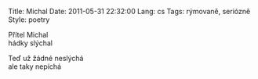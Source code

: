 Title: Michal
Date: 2011-05-31 22:32:00
Lang: cs
Tags: rýmovaně, seriózně
Style: poetry

Přítel Michal<br>
hádky slýchal

Teď už žádné neslýchá<br>
ale taky nepíchá
